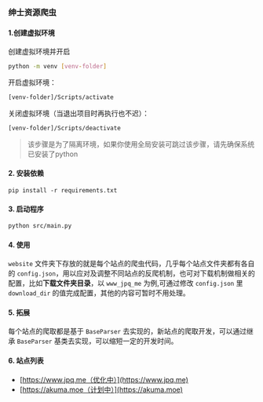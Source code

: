 ### 绅士资源爬虫

#### 1.创建虚拟环境
创建虚拟环境并开启
```bash
python -m venv [venv-folder]
```
开启虚拟环境：
```bash
[venv-folder]/Scripts/activate
```
关闭虚拟环境（当退出项目时再执行也不迟）：
```bash
[venv-folder]/Scripts/deactivate
```
> 该步骤是为了隔离环境，如果你使用全局安装可跳过该步骤，请先确保系统已安装了python

#### 2. 安装依赖
```shell
pip install -r requirements.txt
```
#### 3. 启动程序

```bash
python src/main.py
```

#### 4. 使用
`website` 文件夹下存放的就是每个站点的爬虫代码，几乎每个站点文件夹都有各自的 `config.json`，用以应对及调整不同站点的反爬机制，也可对下载机制做相关的配置，比如**下载文件夹目录**，以 `www_jpq_me` 为例,可通过修改 `config.json` 里 `download_dir` 的值完成配置，其他的内容可暂时不用处理。

#### 5. 拓展
每个站点的爬取都是基于 `BaseParser` 去实现的，新站点的爬取开发，可以通过继承 `BaseParser` 基类去实现，可以缩短一定的开发时间。

#### 6. 站点列表
- [https://www.jpq.me（优化中）](https://www.jpq.me)
- [https://akuma.moe（计划中）](https://akuma.moe)
